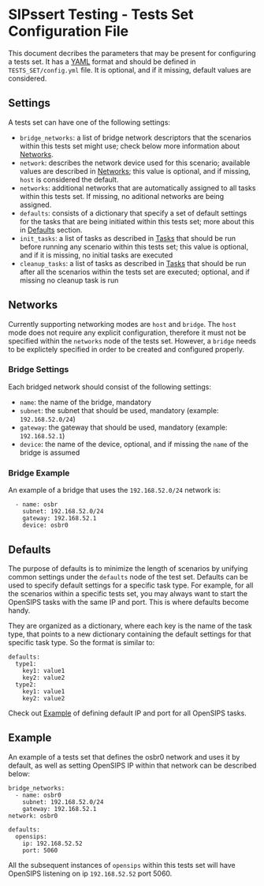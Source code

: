 # SIPssert Testing - Tests Set Configuration File

This document decribes the parameters that may be present for configuring a
tests set. It has a [YAML](https://yaml.org/) format and should be defined in
`TESTS_SET/config.yml` file. It is optional, and if it missing, default values
are considered.

## Settings

A tests set can have one of the following settings:

* `bridge_networks`: a list of bridge network descriptors that the scenarios
within this tests set might use; check below more information about
[Networks](#networks).
* `network`: describes the network device used for this scenario; available
values are described in [Networks](#networks); this value is optional, and if
missing, `host` is considered the default.
* `networks`: additional networks that are automatically assigned to all tasks
within this tests set. If missing, no aditional networks are being assigned.
* `defaults`: consists of a dictionary that specify a set of default settings
for the tasks that are being initiated within this tests set; more about this in
[Defaults](#defaults) section.
* `init_tasks`: a list of tasks as described in [Tasks](../tasks.md) that
should be run before running any scenario within this tests set; this value is
optional, and if it is missing, no initial tasks are executed
* `cleanup_tasks`: a list of tasks as described in [Tasks](../tasks.md) that
should be run after all the scenarios within the tests set are executed;
optional, and if missing no cleanup task is run

## Networks

Currently supporting networking modes are `host` and `bridge`. The `host` mode
does not require any explicit configuration, therefore it must not be specified
within the `networks` node of the tests set. However, a `bridge` needs to be
explictely specified in order to be created and configured properly.

### Bridge Settings

Each bridged network should consist of the following settings:
* `name`: the name of the bridge, mandatory
* `subnet`: the subnet that should be used, mandatory (example: `192.168.52.0/24`)
* `gateway`: the gateway that should be used, mandatory (example: `192.168.52.1`)
* `device`: the name of the device, optional, and if missing the `name` of the
bridge is assumed

### Bridge Example

An example of a bridge that uses the `192.168.52.0/24` network is:
```
  - name: osbr
    subnet: 192.168.52.0/24
    gateway: 192.168.52.1
    device: osbr0
```

## Defaults

The purpose of defaults is to minimize the length of scenarios by unifying
common settings under the `defaults` node of the test set. Defaults can be used
to specify default settings for a specific task type.  For example, for all the
scenarios within a specific tests set, you may always want to start the
OpenSIPS tasks with the same IP and port. This is where defaults become handy.

They are organized as a dictionary, where each key is the name of the task
type, that points to a new dictionary containing the default settings for that
specific task type. So the format is similar to:
```
defaults:
  type1:
    key1: value1
    key2: value2
  type2:
    key1: value1
    key2: value2
```

Check out [Example](#example) of defining default IP and port for all OpenSIPS
tasks.

## Example

An example of a tests set that defines the osbr0 network and uses it by
default, as well as setting OpenSIPS IP within that network can be described
below:
```
bridge_networks:
  - name: osbr0
    subnet: 192.168.52.0/24
    gateway: 192.168.52.1
network: osbr0

defaults:
  opensips:
    ip: 192.168.52.52
    port: 5060
```
All the subsequent instances of `opensips` within this tests set will have
OpenSIPS listening on ip `192.168.52.52` port 5060.

